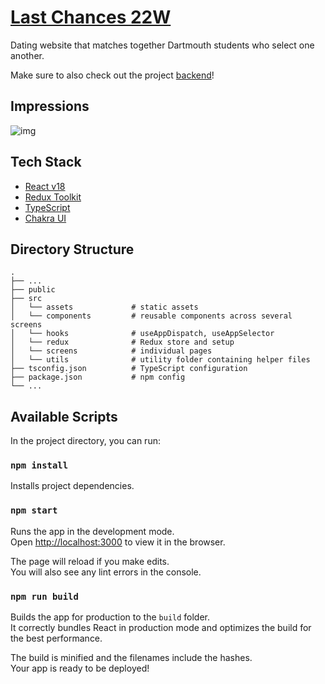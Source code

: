 # [Last Chances 22W](https://www.lastchances.net/)

Dating website that matches together Dartmouth students who select one another.

Make sure to also check out the project [backend](https://github.com/eric-lu-VT/lastchances-backend)!

## Impressions

![img](https://i.imgur.com/8riOjLK.png)

## Tech Stack
- [React v18](https://reactjs.org/)
- [Redux Toolkit](https://redux-toolkit.js.org/)
- [TypeScript](https://www.typescriptlang.org/)
- [Chakra UI](https://chakra-ui.com/)

## Directory Structure
    .
    ├── ...    
    ├── public
    ├── src                
    │   └── assets             # static assets   
    │   └── components         # reusable components across several screens
    │   └── hooks              # useAppDispatch, useAppSelector
    │   └── redux              # Redux store and setup
    │   └── screens            # individual pages
    │   └── utils              # utility folder containing helper files
    ├── tsconfig.json          # TypeScript configuration
    ├── package.json           # npm config
    └── ...

## Available Scripts

In the project directory, you can run:

### `npm install`

Installs project dependencies.

### `npm start`

Runs the app in the development mode.\
Open [http://localhost:3000](http://localhost:3000) to view it in the browser.

The page will reload if you make edits.\
You will also see any lint errors in the console.

### `npm run build`

Builds the app for production to the `build` folder.\
It correctly bundles React in production mode and optimizes the build for the best performance.

The build is minified and the filenames include the hashes.\
Your app is ready to be deployed!
